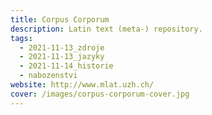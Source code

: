 ```yaml
---
title: Corpus Corporum
description: Latin text (meta-) repository.
tags:
  - 2021-11-13_zdroje
  - 2021-11-13_jazyky
  - 2021-11-14_historie
  - nabozenstvi
website: http://www.mlat.uzh.ch/
cover: /images/corpus-corporum-cover.jpg
---
```

